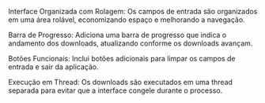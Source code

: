 Interface Organizada com Rolagem: Os campos de entrada são organizados em uma área rolável, economizando espaço e melhorando a navegação.

Barra de Progresso: Adiciona uma barra de progresso que indica o andamento dos downloads, atualizando conforme os downloads avançam.

Botões Funcionais: Inclui botões adicionais para limpar os campos de entrada e sair da aplicação.

Execução em Thread: Os downloads são executados em uma thread separada para evitar que a interface congele durante o processo.